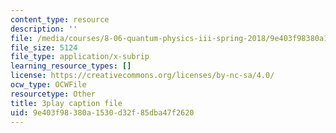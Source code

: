 ```yaml
---
content_type: resource
description: ''
file: /media/courses/8-06-quantum-physics-iii-spring-2018/9e403f98380a1530d32f85dba47f2620_dNKAsbdHDCs.srt
file_size: 5124
file_type: application/x-subrip
learning_resource_types: []
license: https://creativecommons.org/licenses/by-nc-sa/4.0/
ocw_type: OCWFile
resourcetype: Other
title: 3play caption file
uid: 9e403f98-380a-1530-d32f-85dba47f2620
---
```

